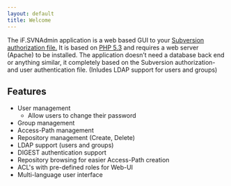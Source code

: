 ```yaml
---
layout: default
title: Welcome
---
```


The iF.SVNAdmin application is a web based GUI to your 
[Subversion authorization file.](http://svnbook.red-bean.com/en/1.1/ch06s04.html#svn-ch-6-sect-4.4.2) 
It is based on [PHP 5.3](http://www.php.net/) and requires a web server (Apache) 
to be installed. The application doesn’t need a database back end or anything 
similar, it completely based on the Subversion authorization- and user 
authentication file. (Inludes LDAP support for users and groups)

Features
--------
* User management
	* Allow users to change their password
* Group management
* Access-Path management
* Repository management (Create, Delete)
* LDAP support (users and groups)
* DIGEST authentication support
* Repository browsing for easier Access-Path creation
* ACL's with pre-defined roles for Web-UI
* Multi-language user interface

